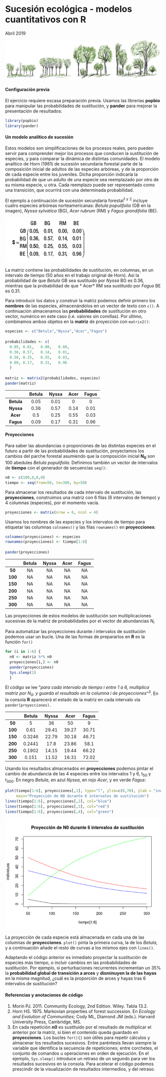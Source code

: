 Sucesión ecológica - modelos cuantitativos con R
================
Abril 2019

![](succession_files/figure-markdown_github/sucesion_stand_dev0_100.png)

#### Configuración previa

El ejercicio requiere escasa preparación previa. Usamos las librerías **popbio** para manipular las probabilidades de sustitución, y **pander** para mejorar la presentación de resultados:

``` r
library(popbio)
library(pander)
```

#### Un modelo analítico de sucesión

Estos modelos son simplificaciones de los procesos reales, pero pueden servir para comprender mejor los procesos que conducen la sustitución de especies, y para comparar la dinámica de distintas comunidades. El modelo analítico de Horn (1981) de sucesión secundaria forestal parte de la composición inicial de adultos de las especies arbóreas, y de la proporción de cada especie entre los juveniles. Dicha proporción indicaría la probabilidad de que un adulto de una especie sea reemplazado por otro de su misma especie, u otra. Cada reemplazo puede ser representado como una transición, que ocurrirá con una determinada probabilidad.

El ejemplo a continuación de sucesión secundaria forestal<sup>1</sup> <sup>y</sup> <sup>2</sup> incluye cuatro especies arbóreas norteamericanas: *Betula populifolia* (GB en la imagen), *Nyssa sylvatica* (BG), *Acer rubrum* (RM) y *Fagus grandifolia* (BE).

![](succession_files/figure-markdown_github/sustituciones.jpg)

La matriz contiene las probabilidades de sustitución, en columnas, en un intervalo de tiempo (50 años en el trabajo original de Horn). Así la probabilidad de que *Betula* GB sea sustituido por *Nyssa* BG es 0.36, mientras que la probabilidad de que \* Acer\* RM sea sustituido por *Fagus* BE es 0.31.

Para introducir los datos y construir la matriz podemos definir primero los **nombres** de las especies, almacenándolos en un vector de texto con `c()`. A continuación almacenamos las **probabilidades** de sustitución en otro vector, numérico en este caso (i.e. valores sin comillas). Por último, combinamos ambos objetos en la **matriz** de proyección con `matrix2()`:

``` r
especies <- c("Betula","Nyssa","Acer","Fagus") 

probabilidades <- c(
  0.05, 0.01,   0.00,   0.00,
  0.36, 0.57,   0.14,   0.01,
  0.50, 0.25,   0.55,   0.03,
  0.09, 0.17,   0.31,   0.96
  )

matriz <- matrix2(probabilidades, especies)
pander(matriz)
```

<table style="width:61%;">
<colgroup>
<col width="18%" />
<col width="12%" />
<col width="11%" />
<col width="9%" />
<col width="9%" />
</colgroup>
<thead>
<tr class="header">
<th align="center"> </th>
<th align="center">Betula</th>
<th align="center">Nyssa</th>
<th align="center">Acer</th>
<th align="center">Fagus</th>
</tr>
</thead>
<tbody>
<tr class="odd">
<td align="center"><strong>Betula</strong></td>
<td align="center">0.05</td>
<td align="center">0.01</td>
<td align="center">0</td>
<td align="center">0</td>
</tr>
<tr class="even">
<td align="center"><strong>Nyssa</strong></td>
<td align="center">0.36</td>
<td align="center">0.57</td>
<td align="center">0.14</td>
<td align="center">0.01</td>
</tr>
<tr class="odd">
<td align="center"><strong>Acer</strong></td>
<td align="center">0.5</td>
<td align="center">0.25</td>
<td align="center">0.55</td>
<td align="center">0.03</td>
</tr>
<tr class="even">
<td align="center"><strong>Fagus</strong></td>
<td align="center">0.09</td>
<td align="center">0.17</td>
<td align="center">0.31</td>
<td align="center">0.96</td>
</tr>
</tbody>
</table>

#### Proyecciones

Para saber las abundancias o proporciones de las distintas especies en el futuro a partir de las probabilidades de sustitución, proyectamos los cambios del parche forestal asumiendo que la composición inicial **N<sub>0</sub>** son 100 abedules *Betula populifolia*. Definimos también un vector de intervalos de **tiempo** con el generador de secuencias `seq()`:

``` r
n0 <- c(100,0,0,0)
tiempo <- seq(from=50, to=300, by=50)
```

Para almacenar los resultados de cada intervalo de sustitución, las **proyecciones**, construimos una matriz con 6 filas (6 intervalos de tiempo) y 4 columnas (especies), por el momento vacía.

``` r
proyecciones <- matrix(nrow = 6, ncol = 4)
```

Usamos los nombres de las especies y los intervalos de tiempo para etiquetar las columnas `colnames()` y las filas `rownames()` en **proyecciones**:

``` r
colnames(proyecciones) <- especies
rownames(proyecciones) <- tiempo[1:6]

pander(proyecciones)
```

<table style="width:57%;">
<colgroup>
<col width="13%" />
<col width="12%" />
<col width="11%" />
<col width="9%" />
<col width="9%" />
</colgroup>
<thead>
<tr class="header">
<th align="center"> </th>
<th align="center">Betula</th>
<th align="center">Nyssa</th>
<th align="center">Acer</th>
<th align="center">Fagus</th>
</tr>
</thead>
<tbody>
<tr class="odd">
<td align="center"><strong>50</strong></td>
<td align="center">NA</td>
<td align="center">NA</td>
<td align="center">NA</td>
<td align="center">NA</td>
</tr>
<tr class="even">
<td align="center"><strong>100</strong></td>
<td align="center">NA</td>
<td align="center">NA</td>
<td align="center">NA</td>
<td align="center">NA</td>
</tr>
<tr class="odd">
<td align="center"><strong>150</strong></td>
<td align="center">NA</td>
<td align="center">NA</td>
<td align="center">NA</td>
<td align="center">NA</td>
</tr>
<tr class="even">
<td align="center"><strong>200</strong></td>
<td align="center">NA</td>
<td align="center">NA</td>
<td align="center">NA</td>
<td align="center">NA</td>
</tr>
<tr class="odd">
<td align="center"><strong>250</strong></td>
<td align="center">NA</td>
<td align="center">NA</td>
<td align="center">NA</td>
<td align="center">NA</td>
</tr>
<tr class="even">
<td align="center"><strong>300</strong></td>
<td align="center">NA</td>
<td align="center">NA</td>
<td align="center">NA</td>
<td align="center">NA</td>
</tr>
</tbody>
</table>

Las proyecciones de estos modelos de sustitución son multiplicaciones sucesivas de la matriz de probabilidades por el vector de abundancias *N<sub>i</sub>*

Para automatizar las proyecciones durante *i* intervalos de sustitución podemos usar un bucle. Una de las formas de prepararlos en **R** es la función `for()`

``` r
for (i in 1:6) {
  n0 <- matriz %*% n0
  proyecciones[i,] <- n0
  pander(proyecciones)
  Sys.sleep(1)
  }
```

El código se lee "*para cada intervalo de tiempo i entre 1 a 6, multiplica matriz por N<sub>0</sub>, y guarda el resultado en la columna i de proyecciones*"<sup>3</sup>. En la consola **R** aparecerá el estado de la matriz en cada intervalo vía `pander(proyecciones)`.

<table style="width:60%;">
<colgroup>
<col width="13%" />
<col width="12%" />
<col width="11%" />
<col width="11%" />
<col width="11%" />
</colgroup>
<thead>
<tr class="header">
<th align="center"> </th>
<th align="center">Betula</th>
<th align="center">Nyssa</th>
<th align="center">Acer</th>
<th align="center">Fagus</th>
</tr>
</thead>
<tbody>
<tr class="odd">
<td align="center"><strong>50</strong></td>
<td align="center">5</td>
<td align="center">36</td>
<td align="center">50</td>
<td align="center">9</td>
</tr>
<tr class="even">
<td align="center"><strong>100</strong></td>
<td align="center">0.61</td>
<td align="center">29.41</td>
<td align="center">39.27</td>
<td align="center">30.71</td>
</tr>
<tr class="odd">
<td align="center"><strong>150</strong></td>
<td align="center">0.3246</td>
<td align="center">22.79</td>
<td align="center">30.18</td>
<td align="center">46.71</td>
</tr>
<tr class="even">
<td align="center"><strong>200</strong></td>
<td align="center">0.2441</td>
<td align="center">17.8</td>
<td align="center">23.86</td>
<td align="center">58.1</td>
</tr>
<tr class="odd">
<td align="center"><strong>250</strong></td>
<td align="center">0.1902</td>
<td align="center">14.15</td>
<td align="center">19.44</td>
<td align="center">66.22</td>
</tr>
<tr class="even">
<td align="center"><strong>300</strong></td>
<td align="center">0.151</td>
<td align="center">11.52</td>
<td align="center">16.31</td>
<td align="center">72.02</td>
</tr>
</tbody>
</table>

Usando los resultados almacenados en **proyecciones** podemos pintar el cambio de abundancia de las 4 especies entre los intervalos 1 y 6, t<sub>50</sub> y t<sub>300</sub>. En negro *Betula*, en azul *Nyssa*, en rojo *Acer*, y en verde *Fagus*:

``` r
plot(tiempo[1:6], proyecciones[,1], type="l", ylim=c(0,70), ylab = "individuos",
     main="Proyección de N0 durante 6 intervalos de sustitución")
lines(tiempo[1:6], proyecciones[,2], col="blue")
lines(tiempo[1:6], proyecciones[,3], col="red")
lines(tiempo[1:6], proyecciones[,4], col="green")
```

![](succession_files/figure-markdown_github/unnamed-chunk-8-1.png)

La proyección de cada especie está almacenada en cada una de las columnas de **proyecciones**. `plot()` pinta la primera curva, la de los *Betula*, y a continuación añade el resto de curvas a los mismos ejes con `lines()`.

Adaptando el código anterior es inmediato proyectar la sustitución de especies más tiempo, o incluir cambios en las probabilidades de sustitución. Por ejemplo, si perturbaciones recurrentes incrementan un 35% la **probabilidad global de transición a arces** y **disminuyen la de las hayas** en la misma magnitud, ¿cuál es la proporción de arces y hayas tras 6 intervalos de sustitución?

#### Referencias y anotaciones de código

1.  Morin PJ. 2011. Community Ecology, 2nd Edition. Wiley. Tabla 13.2.
2.  Horn HS. 1975. Markovian properties of forest succession. En *Ecology and Evolution of Communities*; Cody ML, Diamond JM (eds.). Harvard University Press, Cambridge, MS.
3.  En cada repetición **n0** es sustituido por el resultado de multiplicar el anterior por la matriz, si bien el contenido queda guardado en **proyecciones**. Los bucles `for(){}` son útiles para repetir cálculos y almacenar los resultados sucesivos. Entre paréntesis llevan siempre la variable que identifica la secuencia de repeticiones; entre corchetes, el conjunto de comandos u operaciones en orden de ejecución. En el ejemplo, `Sys.sleep()` introduce un retraso de un segundo para ver los resultados sucesivos en la consola. Para acelerar el código podemos prescindir de la visualización de resultados intermedios, y del retraso.
